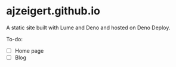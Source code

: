 # ajzeigert.github.io

A static site built with Lume and Deno and hosted on Deno Deploy.

To-do:

- [ ] Home page
- [ ] Blog